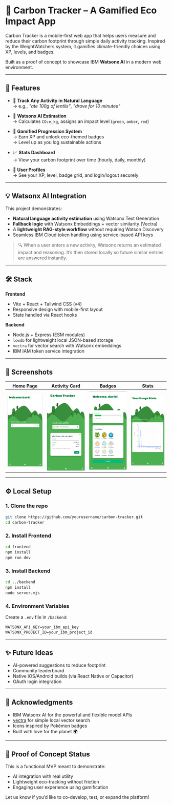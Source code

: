 # 🌱 Carbon Tracker – A Gamified Eco Impact App

Carbon Tracker is a mobile-first web app that helps users measure and reduce their carbon footprint through simple daily activity tracking. Inspired by the WeightWatchers system, it gamifies climate-friendly choices using XP, levels, and badges.

Built as a proof of concept to showcase IBM **Watsonx AI** in a modern web environment.

---

## 🚀 Features

- 🌿 **Track Any Activity in Natural Language**  
  → e.g., *"ate 100g of lentils"*, *"drove for 10 minutes"*

- 🧠 **Watsonx AI Estimation**  
  → Calculates `CO₂e_kg`, assigns an impact level (`green`, `amber`, `red`)

- 🎯 **Gamified Progression System**  
  → Earn XP and unlock eco-themed badges  
  → Level up as you log sustainable actions

- 📈 **Stats Dashboard**  
  → View your carbon footprint over time (hourly, daily, monthly)

- 👤 **User Profiles**  
  → See your XP, level, badge grid, and login/logout securely

---

## 💡 Watsonx AI Integration

This project demonstrates:
- **Natural language activity estimation** using Watsonx Text Generation
- **Fallback logic** with Watsonx Embeddings + vector similarity (Vectra)
- A **lightweight RAG-style workflow** without requiring Watson Discovery
- Seamless IBM Cloud token handling using service-based API keys

> 🔍 When a user enters a new activity, Watsonx returns an estimated impact and reasoning. It’s then stored locally so future similar entries are answered instantly.

---

## 🛠️ Stack

**Frontend**
- Vite + React + Tailwind CSS (v4)
- Responsive design with mobile-first layout
- State handled via React hooks

**Backend**
- Node.js + Express (ESM modules)
- `lowdb` for lightweight local JSON-based storage
- `vectra` for vector search with Watsonx embeddings
- IBM IAM token service integration

---

## 📸 Screenshots

| Home Page | Activity Card | Badges | Stats |
|-----------|----------------|--------|--------|
| ![home](public/screenshots/home.png) | ![card](public/screenshots/card.png) | ![badges](public/screenshots/badges.png) | ![stats](public/screenshots/stats.png) |

---

## ⚙️ Local Setup

### 1. Clone the repo

```bash
git clone https://github.com/yourusername/carbon-tracker.git
cd carbon-tracker
```

### 2. Install Frontend

```bash
cd frontend
npm install
npm run dev
```

### 3. Install Backend

```bash
cd ../backend
npm install
node server.mjs
```

### 4. Environment Variables

Create a `.env` file in `/backend`:

```
WATSONX_API_KEY=your_ibm_api_key
WATSONX_PROJECT_ID=your_ibm_project_id
```

---

## ✨ Future Ideas

- AI-powered suggestions to reduce footprint
- Community leaderboard
- Native iOS/Android builds (via React Native or Capacitor)
- OAuth login integration

---

## 🤝 Acknowledgments

- IBM Watsonx AI for the powerful and flexible model APIs
- [vectra](https://github.com/Stevenic/vectra) for simple local vector search
- Icons inspired by Pokémon badges
- Built with love for the planet 🌍

---

## 🧪 Proof of Concept Status

This is a functional MVP meant to demonstrate:
- AI integration with real utility
- Lightweight eco-tracking without friction
- Engaging user experience using gamification

Let us know if you’d like to co-develop, test, or expand the platform!
